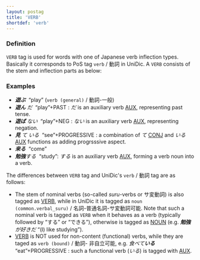 ```yaml
---
layout: postag
title: 'VERB'
shortdef: 'verb'
---
```


### Definition

`VERB` tag is used for words with one of Japanese verb inflection types.  
Basically it corresponds to PoS tag `verb` / 動詞 in UniDic.
A `VERB` consists of the stem and inflection parts as below:

### Examples

- _<b>遊ぶ</b>&nbsp;_ “play” (`verb (general)` / 動詞-一般)
- _<b>遊ん</b> だ&nbsp;_ “play”+PAST : _だ_ is an auxiliary verb [AUX](), representing past tense.
- _<b>遊ば</b> ない&nbsp;_ “play”+NEG : _ない_ is an auxiliary verb [AUX](), representing negation.
- _<b>見</b> て いる&nbsp;_ “see”+PROGRESSIVE : a combination of _て_  [CONJ]() and _いる_ [AUX]() functions 
as adding progrsssive aspect.
- _<b>来る</b>&nbsp;_ “come” 
- _<b>勉強</b>する&nbsp;_ “study”: _する_ is an auxiliary verb [AUX](), forming a verb noun into a verb. 
 
The differences between `VERB` tag and UniDic's `verb` / 動詞 tag are as follows:

* The stem of nominal verbs (so-called _suru_-verbs or サ変動詞) is also tagged as [VERB](), while in UniDic it is tagged as `noun (common.verbal_suru)` / 名詞-普通名詞-サ変動詞可能.
Note that such a nominal verb is tagged as `VERB` when it behaves as a verb (typically followed by “する” or “できる”),
otherwise is tagged as [NOUN]() (e.g. _<b>勉強</b> が好きだ_ “(I) like studying”).
* [VERB]() is NOT used for non-content (functional) verbs, while they are taged as `verb (bound)` / 動詞- 非自立可能,
e.g. _食べて<b>いる</b>&nbsp;_ “eat”+PROGRESSIVE : such a functional verb (_いる_) is tagged with [AUX]().

